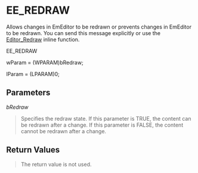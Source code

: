 # EE\_REDRAW

Allows changes in EmEditor to be redrawn or prevents changes in EmEditor to
be redrawn. You can send this message explicitly or use the
[Editor\_Redraw](../macro/editor_redraw) inline function.

EE\_REDRAW

wParam = (WPARAM)bRedraw;

lParam = (LPARAM)0;

## Parameters

_bRedraw_

> Specifies the redraw state. If this parameter is TRUE, the content can be
> redrawn after a change. If this parameter is FALSE, the content cannot be
> redrawn after a change.

## Return Values

> The return value is not used.
